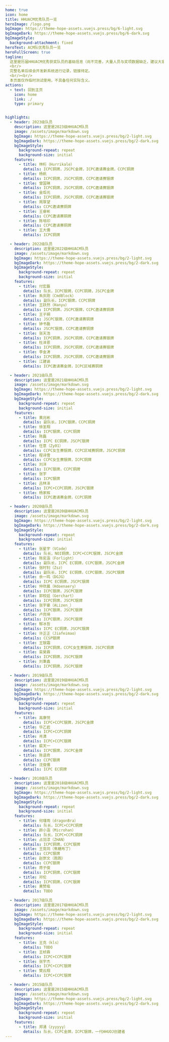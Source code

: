 ```yaml
---
home: true
icon: home
title: HHUACM优秀队员一览
heroImage: /logo.png
bgImage: https://theme-hope-assets.vuejs.press/bg/6-light.svg
bgImageDark: https://theme-hope-assets.vuejs.press/bg/6-dark.svg
bgImageStyle:
  background-attachment: fixed
heroText: ACM队优秀队员一览
heroFullScreen: true
tagline:
  这里是历届HHUACM优秀获奖队员的基础信息（尚不完善，大量人员与奖项数据缺乏，建议大家积极协作参与）。
  <br/>
  完整名单后续会开发新系统进行记录，链接待定。
  <br/><br/>
  本页面仅作临时测试使用，不具备任何实际含义。
actions:
  - text: 回到主页
    icon: home
    link: ./
    type: primary


highlights:
  - header: 2023级队员
    description: 这里是2023级HHUACM队员
    image: /assets/image/markdown.svg
    bgImage: https://theme-hope-assets.vuejs.press/bg/2-light.svg
    bgImageDark: https://theme-hope-assets.vuejs.press/bg/2-dark.svg
    bgImageStyle:
      background-repeat: repeat
      background-size: initial
    features:
      - title: 林桁（Hurrikale）
        details: ICPC铜牌，JSCPC金牌，ICPC邀请赛金牌，CCPC铜牌
      - title: 杨帆
        details: ICPC铜牌，JSCPC铜牌，CCPC邀请赛银牌
      - title: 曾国琳
        details: ICPC铜牌，JSCPC铜牌，CCPC邀请赛银牌
      - title: 金炬光
        details: ICPC铜牌，JSCPC铜牌，CCPC邀请赛银牌
      - title: 周厚望
        details: CCPC邀请赛铜牌
      - title: 王睿彬
        details: CCPC邀请赛铜牌
      - title: 陈培印
        details: CCPC邀请赛铜牌
      - title: 王大儒
        details: ICPC铜牌

  - header: 2022级队员
    description: 这里是2022级HHUACM队员
    image: /assets/image/markdown.svg
    bgImage: https://theme-hope-assets.vuejs.press/bg/2-light.svg
    bgImageDark: https://theme-hope-assets.vuejs.press/bg/2-dark.svg
    bgImageStyle:
      background-repeat: repeat
      background-size: initial
    features:
      - title: 付宏磊
        details: 队长，ICPC银牌，CCPC铜牌，JSCPC金牌
      - title: 朱庆刚（CmdBlock）
        details: 副队长，ICPC银牌，CCPC铜牌
      - title: 王跃然（Hanyu）
        details: ICPC铜牌，JSCPC银牌，CCPC邀请赛铜牌
      - title: 王子朔
        details: JSCPC银牌，CCPC邀请赛铜牌
      - title: 钟书磊
        details: JSCPC银牌，CCPC邀请赛铜牌
      - title: 张天浩
        details: ICPC铜牌，JSCPC铜牌，CCPC邀请赛银牌
      - title: 杜泽恩
        details: ICPC铜牌，JSCPC铜牌，CCPC邀请赛银牌
      - title: 李金涛
        details: ICPC铜牌，JSCPC铜牌，CCPC邀请赛银牌
      - title: 江建谕
        details: ICPC邀请赛金牌，ICPC区域赛铜牌

  - header: 2021级队员
    description: 这里是2021级HHUACM队员
    image: /assets/image/markdown.svg
    bgImage: https://theme-hope-assets.vuejs.press/bg/2-light.svg
    bgImageDark: https://theme-hope-assets.vuejs.press/bg/2-dark.svg
    bgImageStyle:
      background-repeat: repeat
      background-size: initial
    features:
      - title: 黄兆彬
        details: 副队长，ICPC银牌，CCPC铜牌
      - title: 徐圣翔
        details: ICPC银牌，CCPC铜牌
      - title: 陈磊
        details: ICPC EC铜牌，JSCPC银牌
      - title: 任意（Zy01）
        details: CCPC女生赛银牌，CCPC区域赛铜牌，JSCPC铜牌
      - title: 程诗雪
        details: CCPC女生赛银牌，ICPC铜牌
      - title: 刘洋
        details: ICPC银牌，CCPC铜牌
      - title: 张宇
        details: ICPC银牌
      - title: 吕林泽
        details: ICPC+CCPC铜牌，JSCPC银牌
      - title: 杨家辉
        details: ICPC邀请赛金牌，CCPC铜牌

  - header: 2020级队员
    description: 这里是2020级HHUACM队员
    image: /assets/image/markdown.svg
    bgImage: https://theme-hope-assets.vuejs.press/bg/2-light.svg
    bgImageDark: https://theme-hope-assets.vuejs.press/bg/2-dark.svg
    bgImageStyle:
      background-repeat: repeat
      background-size: initial
    features:
      - title: 张星宇（VCode）
        details: 队长，NOI铜牌，ICPC+CCPC银牌，JSCPC金牌
      - title: 陈奕涵（Forlight）
        details: 副队长，ICPC EC铜牌，CCPC银牌，JSCPC金牌
      - title: 张时钊（Zsz）
        details: 副队长，ICPC EC铜牌，CCPC银牌，JSCPC银牌
      - title: 余一鸣（DGJG）
        details: ICPC EC铜牌，JSCPC银牌
      - title: 仲欣晨（Hdoenaery）
        details: ICPC银牌，JSCPC银牌
      - title: 郭校廷（Gerchart）
        details: ICPC铜牌，JSCPC银牌
      - title: 张宇豪（ALizen_）
        details: ICPC银牌，JSCPC银牌
      - title: 卢亮琦
        details: ICPC银牌，JSCPC银牌
      - title: 郁冰哲
        details: ICPC EC铜牌，JSCPC银牌
      - title: 许正正（Jiafeimao）
        details: CCSP银牌
      - title: 王银霜
        details: ICPC铜牌，CCPC女生赛银牌，JSCPC铜牌
      - title: 栾昊霖
        details: ICPC铜牌，JSCPC银牌
      - title: 刘秉鑫
        details: ICPC铜牌，JSCPC银牌

  - header: 2019级队员
    description: 这里是2019级HHUACM队员
    image: /assets/image/markdown.svg
    bgImage: https://theme-hope-assets.vuejs.press/bg/2-light.svg
    bgImageDark: https://theme-hope-assets.vuejs.press/bg/2-dark.svg
    bgImageStyle:
      background-repeat: repeat
      background-size: initial
    features:
      - title: 高康悦
        details: ICPC+CCPC银牌，JSCPC金牌
      - title: 华乙岩
        details: ICPC+CCPC铜牌
      - title: 肖潇
        details: ICPC+CCPC银牌
      - title: 裴天一
        details: ICPC银牌，JSCPC金牌
      - title: 陈语奇
        details: CCPC银牌
      - title: 沈俊儒
        details: ICPC EC铜牌

  - header: 2018级队员
    description: 这里是2018级HHUACM队员
    image: /assets/image/markdown.svg
    bgImage: https://theme-hope-assets.vuejs.press/bg/2-light.svg
    bgImageDark: https://theme-hope-assets.vuejs.press/bg/2-dark.svg
    bgImageStyle:
      background-repeat: repeat
      background-size: initial
    features:
      - title: 何瑾雨（dragonBra）
        details: 队长，ICPC+CCPC铜牌
      - title: 颜小涵（Microhan）
        details: 队长，ICPC+CCPC铜牌
      - title: 占羽淳（ZHAN）
        details: ICPC铜牌，CCPC银牌
      - title: 王竞同（焦糖布丁）
        details: CCPC银牌
      - title: 赵崇文（跑跑）
        details: CCPC银牌
      - title: 蒋子俊
        details: ICPC铜牌，CCPC银牌
      - title: 邓伦
        details: ICPC铜牌，CCPC银牌
      - title: 黄赞瑜
        details: TODO

  - header: 2017级队员
    description: 这里是2017级HHUACM队员
    image: /assets/image/markdown.svg
    bgImage: https://theme-hope-assets.vuejs.press/bg/2-light.svg
    bgImageDark: https://theme-hope-assets.vuejs.press/bg/2-dark.svg
    bgImageStyle:
      background-repeat: repeat
      background-size: initial
    features:
      - title: 王克（kls）
        details: TODO
      - title: 王桢霖
        details: ICPC+CCPC银牌
      - title: 张宇杰
        details: ICPC+CCPC银牌
      - title: 樊云翔
        details: ICPC+CCPC银牌

  - header: 2015级队员
    description: 这里是2015级HHUACM队员
    image: /assets/image/markdown.svg
    bgImage: https://theme-hope-assets.vuejs.press/bg/2-light.svg
    bgImageDark: https://theme-hope-assets.vuejs.press/bg/2-dark.svg
    bgImageStyle:
      background-repeat: repeat
      background-size: initial
    features:
      - title: 郑涌（zyyyyy）
        details: 队长，CCPC金牌，ICPC银牌，一代HHUOJ创建者
---
```

